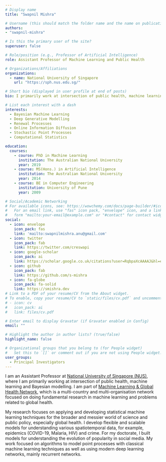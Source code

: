 ```yaml
---
# Display name
title: "Swapnil Mishra"

# Username (this should match the folder name and the name on publications)
authors:
- "swapnil-mishra"

# Is this the primary user of the site?
superuser: false

# Role/position (e.g., Professor of Artificial Intelligence)
role: Assistant Professor of Machine Learning and Public Health

# Organizations/Affiliations
organizations:
  - name: National University of Singapore
    url: "https://sph.nus.edu.sg/"

# Short bio (displayed in user profile at end of posts)
bio: I primarily work at intersection of public health, machine learning and Bayesian modelling.

# List each interest with a dash
interests:
  - Bayesian Machine Learning
  - Deep Generative Modelling
  - Renewal Processes
  - Online Information Diffusion
  - Stochastic Point Processes
  - Computational Statistics

education:
  courses:
    - course: PhD in Machine Learning
      institution: The Australian National University
      year: 2019
    - course: MS(Hons.) in Artificial Intelligence
      institution: The Australian National University
      year: 2014
    - course: BE in Computer Engineering
      institution: University of Pune
      year: 2009

# Social/Academic Networking
# For available icons, see: https://wowchemy.com/docs/page-builder/#icons
#   For an email link, use "fas" icon pack, "envelope" icon, and a link in the
#   form "mailto:your-email@example.com" or "#contact" for contact widget.
social:
  - icon: envelope
    icon_pack: fas
    link: 'mailto:swapnilmishra.anu@gmail.com'
  - icon: twitter
    icon_pack: fab
    link: https://twitter.com/creswapi
  - icon: google-scholar
    icon_pack: ai
    link: https://scholar.google.co.uk/citations?user=RqbpaXcAAAAJ&hl=en
  - icon: github
    icon_pack: fab
    link: https://github.com/s-mishra
  - icon: fa-globe
    icon_pack: fa-solid
    link: https://smishra.dev
# Link to a PDF of your resume/CV from the About widget.
# To enable, copy your resume/CV to `static/files/cv.pdf` and uncomment the lines below.
# - icon: cv
#   icon_pack: ai
#   link: files/cv.pdf

# Enter email to display Gravatar (if Gravatar enabled in Config)
email: ""

# Highlight the author in author lists? (true/false)
highlight_name: false

# Organizational groups that you belong to (for People widget)
#   Set this to `[]` or comment out if you are not using People widget.
user_groups:
  - Principal Investigators
---
```


I am an Assistant Professor at [National University of Singapore (NUS)](https://sph.nus.edu.sg/), where I am primarily working at intersection of public health, machine learning and Bayesian modelling. I am part of [Machine Learning & Global Health Network](https://mlgh.net), which is a multi-country and multi-organisation network focused on doing fundamental research in machine learning and problems related to global health. 

My research focuses on applying and developing statistical machine learning techniques for the broader and messier world of science and public policy, especially global health. I develop flexible and scalable models for understanding various spatiotemporal data, for example, epidemics (COVID-19, Malaria, HIV) and crime. For my doctorate, I  built models for understanding the evolution of popularity in social media. My work focused on algorithms to model point processes with classical machine learning techniques as well as using modern deep learning networks, mainly recurrent networks.
